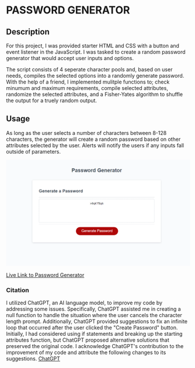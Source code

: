 # PASSWORD GENERATOR

## Description

For this project, I was provided starter HTML and CSS with a button and event listener in the JavaScript. I was tasked to create a random password generator that would accept user inputs and options. 

The script consists of 4 seperate character pools and, based on user needs, compiles the selected options into a randomly generate password. With the help of a friend, I implemented mulitple functions to; check minumum and maximum requirements, compile selected attributes, randomize the selected attributes, and a Fisher-Yates algorithm to shuffle the output for a truely random output. 

## Usage

As long as the user selects a number of characters between 8-128 characters, the generator will create a random password based on other attributes selected by the user. Alerts will notify the users if any inputs fall outside of parameters. 

![Password-Generator](Screenshot%202023-04-02%20171819.png)

[Live Link to Password Generator](https://ruggerheist.github.io/password-generator/)

### Citation

I utilized ChatGPT, an AI language model, to improve my code by addressing some issues. Specifically, ChatGPT assisted me in creating a null function to handle the situation where the user cancels the character length prompt. Additionally, ChatGPT provided suggestions to fix an infinite loop that occurred after the user clicked the "Create Password" button. Initially, I had considered using if statements and breaking up the starting attributes function, but ChatGPT proposed alternative solutions that preserved the original code. I acknowledge ChatGPT's contribution to the improvement of my code and attribute the following changes to its suggestions.
[ChatGPT](https://chat.openai.com/chat)